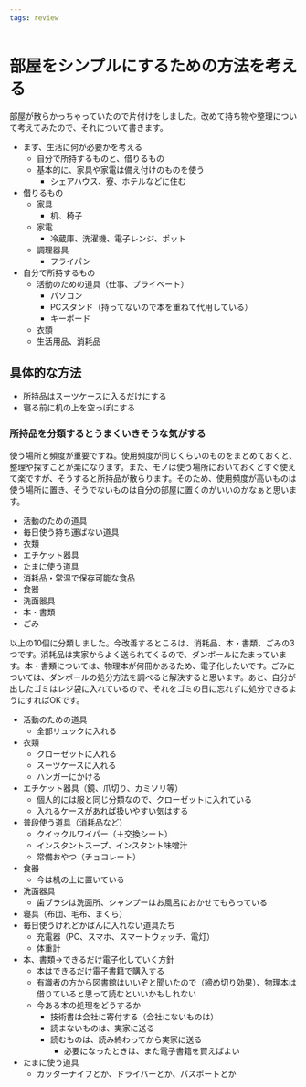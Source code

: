 ```yaml
---
tags: review
---
```


# 部屋をシンプルにするための方法を考える

部屋が散らかっちゃっていたので片付けをしました。改めて持ち物や整理について考えてみたので、それについて書きます。

- まず、生活に何が必要かを考える
	- 自分で所持するものと、借りるもの
	- 基本的に、家具や家電は備え付けのものを使う
		- シェアハウス、寮、ホテルなどに住む
- 借りるもの
	- 家具
		- 机、椅子
	- 家電
		- 冷蔵庫、洗濯機、電子レンジ、ポット
	- 調理器具
		- フライパン
- 自分で所持するもの
	- 活動のための道具（仕事、プライベート）
		- パソコン
		- PCスタンド（持ってないので本を重ねて代用している）
		- キーボード
	- 衣類
	- 生活用品、消耗品

## 具体的な方法

- 所持品はスーツケースに入るだけにする
- 寝る前に机の上を空っぽにする

### 所持品を分類するとうまくいきそうな気がする

使う場所と頻度が重要ですね。使用頻度が同じくらいのものをまとめておくと、整理や探すことが楽になります。また、モノは使う場所においておくとすぐ使えて楽ですが、そうすると所持品が散らります。そのため、使用頻度が高いものは使う場所に置き、そうでないものは自分の部屋に置くのがいいのかなぁと思います。

- 活動のための道具
- 毎日使う持ち運ばない道具
- 衣類
- エチケット器具
- たまに使う道具
- 消耗品・常温で保存可能な食品
- 食器
- 洗面器具
- 本・書類
- ごみ

以上の10個に分類しました。今改善するところは、消耗品、本・書類、ごみの3つです。消耗品は実家からよく送られてくるので、ダンボールにたまっています。本・書類については、物理本が何冊かあるため、電子化したいです。ごみについては、ダンボールの処分方法を調べると解決すると思います。あと、自分が出したゴミはレジ袋に入れているので、それをゴミの日に忘れずに処分できるようにすればOKです。

- 活動のための道具
	- 全部リュックに入れる
- 衣類
	- クローゼットに入れる
	- スーツケースに入れる
	- ハンガーにかける
- エチケット器具（鏡、爪切り、カミソリ等）
	- 個人的には服と同じ分類なので、クローゼットに入れている
	- 入れるケースがあれば扱いやすい気はする
- 普段使う道具（消耗品など）
	- クイックルワイパー（＋交換シート）
	- インスタントスープ、インスタント味噌汁
	- 常備おやつ（チョコレート）
- 食器
	- 今は机の上に置いている
- 洗面器具
	- 歯ブラシは洗面所、シャンプーはお風呂におかせてもらっている
- 寝具（布団、毛布、まくら）
- 毎日使うけれどかばんに入れない道具たち
	- 充電器（PC、スマホ、スマートウォッチ、電灯）
	- 体重計
- 本、書類→できるだけ電子化していく方針
	- 本はできるだけ電子書籍で購入する
	- 有識者の方から図書館はいいぞと聞いたので（締め切り効果）、物理本は借りていると思って読むといいかもしれない
	- 今ある本の処理をどうするか
		- 技術書は会社に寄付する（会社にないものは）
		- 読まないものは、実家に送る
		- 読むものは、読み終わってから実家に送る
			- 必要になったときは、また電子書籍を買えばよい
- たまに使う道具
	- カッターナイフとか、ドライバーとか、パスポートとか